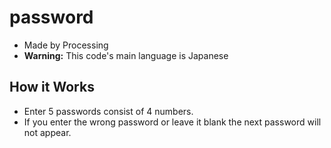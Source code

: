 # password
- Made by Processing
- __Warning:__ This code's main language is Japanese

## How it Works
- Enter 5 passwords consist of 4 numbers.
- If you enter the wrong password or leave it blank the next password will not appear.
